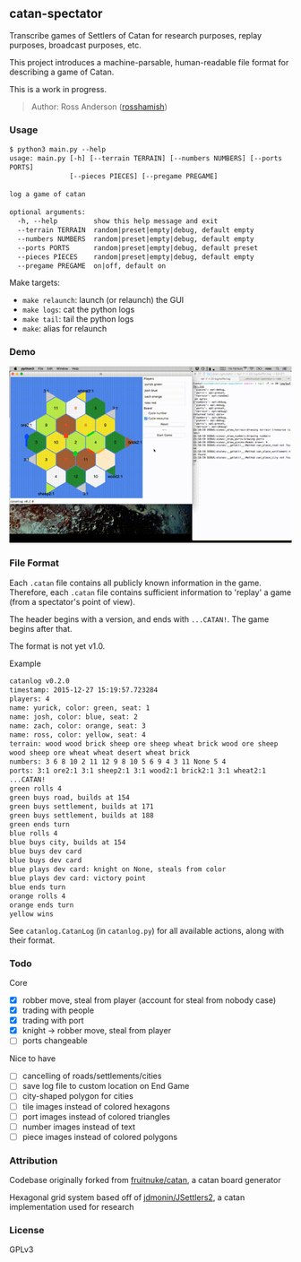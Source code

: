 catan-spectator
---------------

Transcribe games of Settlers of Catan for research purposes, replay purposes, broadcast purposes, etc.

This project introduces a machine-parsable, human-readable file format for describing a game of Catan.

This is a work in progress.

> Author: Ross Anderson ([rosshamish](https://github.com/rosshamish))

### Usage

```
$ python3 main.py --help
usage: main.py [-h] [--terrain TERRAIN] [--numbers NUMBERS] [--ports PORTS]
               [--pieces PIECES] [--pregame PREGAME]

log a game of catan

optional arguments:
  -h, --help         show this help message and exit
  --terrain TERRAIN  random|preset|empty|debug, default empty
  --numbers NUMBERS  random|preset|empty|debug, default empty
  --ports PORTS      random|preset|empty|debug, default preset
  --pieces PIECES    random|preset|empty|debug, default empty
  --pregame PREGAME  on|off, default on
```

Make targets:
- `make relaunch`: launch (or relaunch) the GUI
- `make logs`: cat the python logs
- `make tail`: tail the python logs
- `make`: alias for relaunch

### Demo
![Demo](/doc/gifs/demo3.gif)

### File Format

Each `.catan` file contains all publicly known information in the game.
Therefore, each `.catan` file contains sufficient information to 'replay' a game (from a spectator's point of view).

The header begins with a version, and ends with `...CATAN!`. The game begins after that.

The format is not yet v1.0.

Example
```
catanlog v0.2.0
timestamp: 2015-12-27 15:19:57.723284
players: 4
name: yurick, color: green, seat: 1
name: josh, color: blue, seat: 2
name: zach, color: orange, seat: 3
name: ross, color: yellow, seat: 4
terrain: wood wood brick sheep ore sheep wheat brick wood ore sheep wood sheep ore wheat wheat desert wheat brick
numbers: 3 6 8 10 2 11 12 9 8 10 5 6 9 4 3 11 None 5 4
ports: 3:1 ore2:1 3:1 sheep2:1 3:1 wood2:1 brick2:1 3:1 wheat2:1
...CATAN!
green rolls 4
green buys road, builds at 154
green buys settlement, builds at 171
green buys settlement, builds at 188
green ends turn
blue rolls 4
blue buys city, builds at 154
blue buys dev card
blue buys dev card
blue plays dev card: knight on None, steals from color
blue plays dev card: victory point
blue ends turn
orange rolls 4
orange ends turn
yellow wins
```

See `catanlog.CatanLog` (in `catanlog.py`) for all available actions, along with their format.

### Todo

Core
- [x] robber move, steal from player (account for steal from nobody case)
- [x] trading with people
- [x] trading with port
- [x] knight -> robber move, steal from player
- [ ] ports changeable

Nice to have
- [ ] cancelling of roads/settlements/cities
- [ ] save log file to custom location on End Game
- [ ] city-shaped polygon for cities
- [ ] tile images instead of colored hexagons
- [ ] port images instead of colored triangles
- [ ] number images instead of text
- [ ] piece images instead of colored polygons

### Attribution

Codebase originally forked from [fruitnuke/catan](https://github.com/fruitnuke/catan), a catan board generator

Hexagonal grid system based off of [jdmonin/JSettlers2](https://github.com/jdmonin/JSettlers2), a catan implementation used for research

### License

GPLv3
